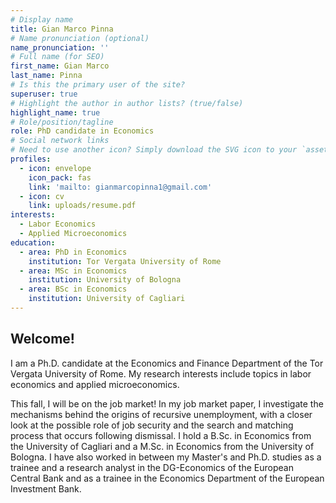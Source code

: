 ```yaml
---
# Display name
title: Gian Marco Pinna
# Name pronunciation (optional)
name_pronunciation: ''
# Full name (for SEO)
first_name: Gian Marco
last_name: Pinna
# Is this the primary user of the site?
superuser: true
# Highlight the author in author lists? (true/false)
highlight_name: true
# Role/position/tagline
role: PhD candidate in Economics
# Social network links
# Need to use another icon? Simply download the SVG icon to your `assets/media/icons/` folder.
profiles:
  - icon: envelope
    icon_pack: fas
    link: 'mailto: gianmarcopinna1@gmail.com'
  - icon: cv
    link: uploads/resume.pdf
interests:
  - Labor Economics
  - Applied Microeconomics
education:
  - area: PhD in Economics 
    institution: Tor Vergata University of Rome
  - area: MSc in Economics
    institution: University of Bologna
  - area: BSc in Economics
    institution: University of Cagliari
---
```

## Welcome!
I am a Ph.D. candidate at the Economics and Finance Department of the Tor Vergata University of Rome. My research interests include topics in labor economics and applied microeconomics. 

This fall, I will be on the job market! In my job market paper, I investigate the mechanisms behind the origins of recursive unemployment, with a closer look at the possible role of job security and the search and matching process that occurs following dismissal.
I hold a B.Sc. in Economics from the University of Cagliari and a M.Sc. in Economics from the University of Bologna. I have also worked in between my Master's and Ph.D. studies as a trainee and a research analyst in the DG-Economics of the European Central Bank and as a trainee in the Economics Department of the European Investment Bank.
